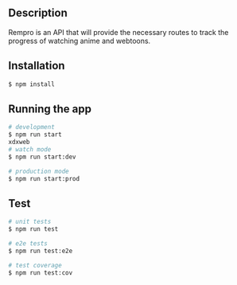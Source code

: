 ## Description

Rempro is an API that will provide the necessary routes to track the progress of watching anime and webtoons.

## Installation

```bash
$ npm install
```

## Running the app

```bash
# development
$ npm run start
xdxweb
# watch mode
$ npm run start:dev

# production mode
$ npm run start:prod
```

## Test

```bash
# unit tests
$ npm run test

# e2e tests
$ npm run test:e2e

# test coverage
$ npm run test:cov
```
